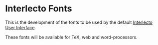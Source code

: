 # Interlecto Fonts

This is the development of the fonts to be used by
the default [Interlecto User Interface](http://github.com/Interlecto/il-ui).

These fonts will be available for TeX, web and word-processors.
